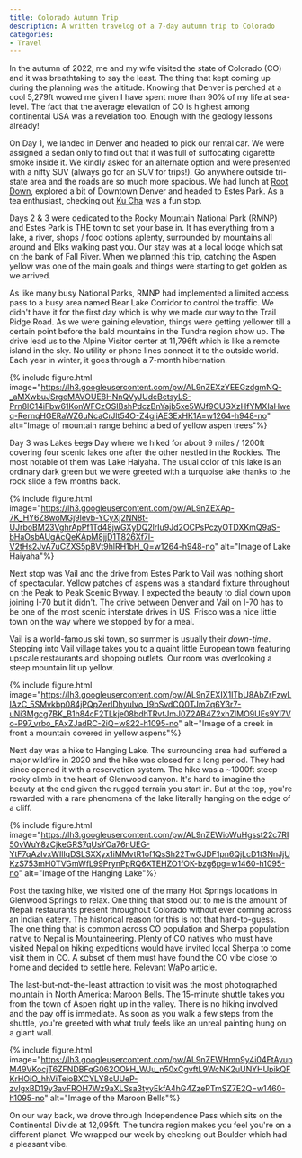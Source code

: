 ```yaml
---
title: Colorado Autumn Trip
description: A written travelog of a 7-day autumn trip to Colorado
categories:
- Travel
---
```


In the autumn of 2022, me and my wife visited the state of Colorado (CO) and it was breathtaking to say the least. The thing that kept coming up during the planning was the altitude. Knowing that Denver is perched at a cool 5,279ft wowed me given I have spent more than 90% of my life at sea-level. The fact that the average elevation of CO is highest among continental USA was a revelation too. Enough with the geology lessons already!

On Day 1, we landed in Denver and headed to pick our rental car. We were assigned a sedan only to find out that it was full of suffocating cigarette smoke inside it. We kindly asked for an alternate option and were presented with a nifty SUV (always go for an SUV for trips!). Go anywhere outside tri-state area and the roads are so much more spacious. We had lunch at [Root Down](https://www.ediblebeats.com/root-down), explored a bit of Downtown Denver and headed to Estes Park. As a tea enthusiast, checking out [Ku Cha](https://www.kuchatea.com/) was a fun stop.

Days 2 & 3 were dedicated to the Rocky Mountain National Park (RMNP) and Estes Park is THE town to set your base in. It has everything from a lake, a river, shops / food options aplenty, surrounded by mountains all around and Elks walking past you. Our stay was at a local lodge which sat on the bank of Fall River. When we planned this trip, catching the Aspen yellow was one of the main goals and things were starting to get golden as we arrived.

As like many busy National Parks, RMNP had implemented a limited access pass to a busy area named Bear Lake Corridor to control the traffic. We didn't have it for the first day which is why we made our way to the Trail Ridge Road. As we were gaining elevation, things were getting yellower till a certain point before the bald mountains in the Tundra region show up. The drive lead us to the Alpine Visitor center at 11,796ft which is like a remote island in the sky. No utility or phone lines connect it to the outside world. Each year in winter, it goes through a 7-month hibernation.

{% include figure.html image="https://lh3.googleusercontent.com/pw/AL9nZEXzYEEGzdgmNQ-_aMXwbuJSrgeMAVOUE8HNnQVyJUdcBctsyLS-Prn8lC14iFbw61KonWFCzOSIBshPdczBnYajb5xe5WJf9CUGXzHfYMXIaHweq-RernqHGERaWZ6uNcaCrJlt54O-Z4gjiAE3ExHK1A=w1264-h948-no" alt="Image of mountain range behind a bed of yellow aspen trees"%}

Day 3 was Lakes ~~Legs~~ Day where we hiked for about 9 miles / 1200ft covering four scenic lakes one after the other nestled in the Rockies. The most notable of them was Lake Haiyaha. The usual color of this lake is an ordinary dark green but we were greeted with a turquoise lake thanks to the rock slide a few months back. 

{% include figure.html image="https://lh3.googleusercontent.com/pw/AL9nZEXAp-7K_HY6Z8woMGj9levb-YCyXj2NN8t-UJrboBM23VghrApPf1Td48jwGXyDQ2lrIu9Jd2OCPsPczyOTDXKmQ9aS-bHaOsbAUgAcQeKApM8jjD1T826Xf7l-V2tHs2JvA7uCZXS5pBVt9hlRH1bH_Q=w1264-h948-no" alt="Image of Lake Haiyaha"%}

Next stop was Vail and the drive from Estes Park to Vail was nothing short of spectacular. Yellow patches of aspens was a standard fixture throughout on the Peak to Peak Scenic Byway. I expected the beauty to dial down upon joining I-70 but it didn't. The drive between Denver and Vail on I-70 has to be one of the most scenic interstate drives in US. Frisco was a nice little town on the way where we stopped by for a meal.

Vail is a world-famous ski town, so summer is usually their _down-time_. Stepping into Vail village takes you to a quaint little European town featuring upscale restaurants and shopping outlets. Our room was overlooking a steep mountain lit up yellow.

{% include figure.html image="https://lh3.googleusercontent.com/pw/AL9nZEXIX1lTbU8AbZrFzwLIAzC_5SMvkbp084jPQpZerIDhyuIvo_I9bSvdCQ0TJmZq6Y3r7-uNi3Mgcg7BK_B1h84cF2TLkje08bdhTRvtJmJ0Z2AB4Z2xhZlMO9UEs9Yl7Vo-P97_vrbo_FAxZJadRC-2iQ=w822-h1095-no" alt="Image of a creek in front a mountain covered in yellow aspens"%}

Next day was a hike to Hanging Lake. The surrounding area had suffered a major wildfire in 2020 and the hike was closed for a long period. They had since opened it with a reservation system. The hike was a ~1000ft steep rocky climb in the heart of Glenwood canyon. It's hard to imagine the beauty at the end given the rugged terrain you start in. But at the top, you're rewarded with a rare phenomena of the lake literally hanging on the edge of a cliff.

{% include figure.html image="https://lh3.googleusercontent.com/pw/AL9nZEWioWuHgsst22c7RI50vWuY8zCjkeGRS7qUsYOa76nUEG-YtF7qAzIvxWIlIqDSLSXXyx1iMMvtR1of1QsSh22TwGJDF1pn6QjLcD1t3NnJjUKzS753mH0TVGmWfL99PrynPpRQ6XTEHZO1fOK-bzg6pg=w1460-h1095-no" alt="Image of the Hanging Lake"%}

Post the taxing hike, we visited one of the many Hot Springs locations in Glenwood Springs to relax. One thing that stood out to me is the amount of Nepali restaurants present throughout Colorado without ever coming across an Indian eatery. The historical reason for this is not that hard-to-guess. The one thing that is common across CO population and Sherpa population native to Nepal is Mountaineering. Plenty of CO natives who must have visited Nepal on hiking expeditions would have invited local Sherpa to come visit them in CO. A subset of them must have found the CO vibe close to home and decided to settle here. Relevant [WaPo article](https://www.washingtonpost.com/food/2022/08/23/sherpa-restaurants-colorado-nepalese-immigrants/).

The last-but-not-the-least attraction to visit was the most photographed mountain in North America: Maroon Bells. The 15-minute shuttle takes you from the town of Aspen right up in the valley. There is no hiking involved and the pay off is immediate. As soon as you walk a few steps from the shuttle, you're greeted with what truly feels like an unreal painting hung on a giant wall.

{% include figure.html image="https://lh3.googleusercontent.com/pw/AL9nZEWHmn9y4i04FtAyupM49VKocjT6ZFNDBFqG062OOkH_WJu_n50xCgvftL9WcNK2uUNYHUpikQFKrHOiO_hhViTeioBXCYLY8cUUeP-zvIgxBD19y3avFROH7Wz9aXLSsa3tyyEkfA4hG4ZzePTmSZ7E2Q=w1460-h1095-no" alt="Image of the Maroon Bells"%}

On our way back, we drove through Independence Pass which sits on the Continental Divide at 12,095ft. The tundra region makes you feel you're on a different planet. We wrapped our week by checking out Boulder which had a pleasant vibe.

